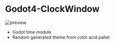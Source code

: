# Godot4-ClockWindow

![preview](https://github.com/TechnoLukas/Godot4-ClockWindow/assets/110934679/980491a5-a11e-468c-a332-1efad5970a10)

- Godot time module
- Random ganerated theme from color acid pallet
